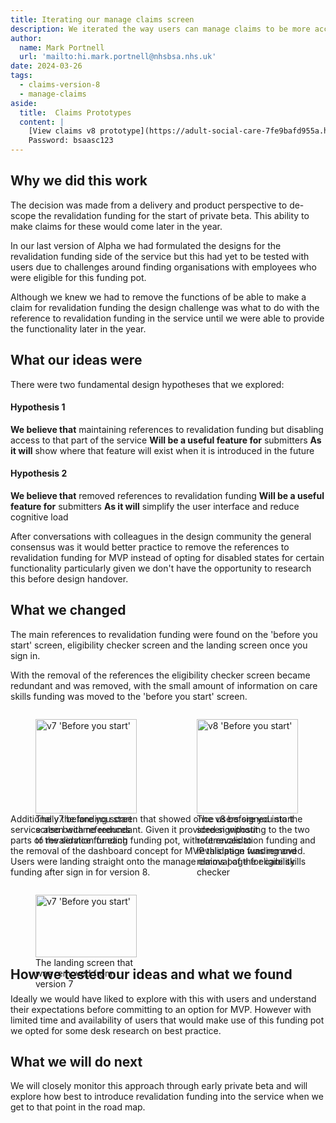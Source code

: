 ```yaml
---
title: Iterating our manage claims screen
description: We iterated the way users can manage claims to be more accessible and intuitive across all platforms.
author:
  name: Mark Portnell
  url: 'mailto:hi.mark.portnell@nhsbsa.nhs.uk'
date: 2024-03-26
tags:
  - claims-version-8
  - manage-claims
aside:
  title:  Claims Prototypes
  content: |
    [View claims v8 prototype](https://adult-social-care-7fe9bafd955a.herokuapp.com/claims/prototypes/design/v8/) 
    Password: bsaasc123
---
```




## Why we did this work

The decision was made from a delivery and product perspective to de-scope the revalidation funding for the start of private beta. This ability to make claims for these would come later in the year. 

In our last version of Alpha we had formulated the designs for the revalidation funding side of the service but this had yet to be tested with users due to challenges around finding organisations with employees who were eligible for this funding pot. 

Although we knew we had to remove the functions of be able to make a claim for revalidation funding the design challenge was what to do with the reference to revalidation funding in the service until we were able to provide the functionality later in the year.

## What our ideas were

There were two fundamental design hypotheses that we explored:

#### Hypothesis 1
**We believe that** maintaining references to revalidation funding but disabling access to that part of the service
**Will be a useful feature for** submitters
**As it will** show where that feature will exist when it is introduced in the future

#### Hypothesis 2
**We believe that** removed references to revalidation funding
**Will be a useful feature for** submitters
**As it will** simplify the user interface and reduce cognitive load

After conversations with colleagues in the design community the general consensus was it would better practice to remove the references to revalidation funding for MVP instead of opting for disabled states for certain functionality particularly given we don't have the opportunity to research this before design handover.

## What we changed

The main references to revalidation funding were found on the 'before you start' screen, eligibility checker screen and the landing screen once you sign in. 

With the removal of the references the eligibility checker screen became redundant and was removed, with the small amount of information on care skills funding was moved to the 'before you start' screen. 

<div style="display: flex; flex-wrap: wrap; gap: 1rem;">
  <div style="flex: 1; max-width: 48%;">
  <figure>
    <img src="before-you-start-v7.png" alt="v7 'Before you start'" style="width: 100%; height: auto;">
    <figcaption>The v7 before you start screen with references to revalidation funding</figcaption>
  </figure>
  </div>
  <div style="flex: 1; max-width: 48%;">
  <figure>
    <img src="before-you-start-v8.png" alt="v8 'Before you start'" style="width: 100%; height: auto;">
    <figcaption>The v8 before you start screen without references to revalidation funding and removal of the eligibility checker</figcaption>
  </figure>
  </div>
</div>

Additionally the landing screen that showed once users signed into the service also became redundant. Given it provided signposting to the two parts of the service for each funding pot, without revalidation funding and the removal of the dashboard concept for MVP this page was removed. Users were landing straight onto the manage claims page for care skills funding after sign in for version 8.

<div style="display: flex; flex-wrap: wrap; gap: 1rem;">
  <div style="flex: 1; max-width: 48%;">
  <figure>
    <img src="landing-screen-v7.png" alt="v7 'Before you start'" style="width: 100%; height: auto;">
    <figcaption>The landing screen that was removed from version 7</figcaption>
  </figure>
  </div>
</div>

## How we tested our ideas and what we found
Ideally we would have liked to explore with this with users and understand their expectations before committing to an option for MVP. However with limited time and availability of users that would make use of this funding pot we opted for some desk research on best practice. 


## What we will do next
We will closely monitor this approach through early private beta and will explore how best to introduce revalidation funding into the service when we get to that point in the road map.

